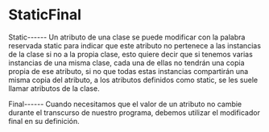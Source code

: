 # StaticFinal

Static------
      Un atributo de una clase se puede modificar con la palabra reservada static para indicar que este atributo no pertenece a las instancias de la clase si no a la propia clase, esto quiere decir que si tenemos varias instancias de una misma clase, cada una de ellas no tendrán una copia propia de ese atributo, si no que todas estas instancias compartirán una misma copia del atributo, a los atributos definidos como static, se les suele llamar atributos de la clase.

Final------ 
      Cuando necesitamos que el valor de un atributo no cambie durante el transcurso de nuestro programa, debemos utilizar el modificador final en su definición.
